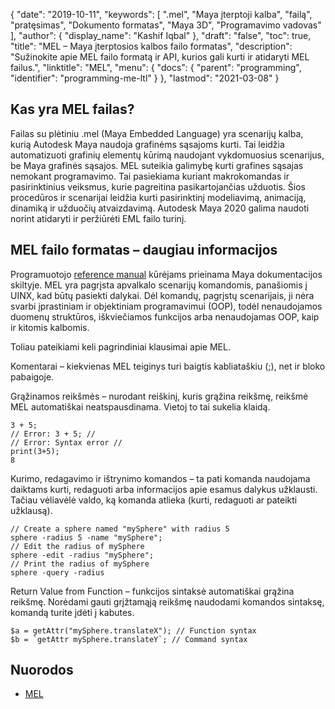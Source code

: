 {
  "date": "2019-10-11",
  "keywords": [
".mel",
"Maya įterptoji kalba",
"failą",
"pratęsimas",
"Dokumento formatas",
"Maya 3D",
"Programavimo vadovas"
],
  "author": {
    "display_name": "Kashif Iqbal"
},
  "draft": "false",
  "toc": true,
  "title": "MEL – Maya įterptosios kalbos failo formatas",
  "description": "Sužinokite apie MEL failo formatą ir API, kurios gali kurti ir atidaryti MEL failus.",
  "linktitle": "MEL",
  "menu": {
    "docs": {
      "parent": "programming",
      "identifier": "programming-me-ltl"
}
},
  "lastmod": "2021-03-08"
}

## Kas yra MEL failas?

Failas su plėtiniu .mel (Maya Embedded Language) yra scenarijų kalba, kurią Autodesk Maya naudoja grafinėms sąsajoms kurti. Tai leidžia automatizuoti grafinių elementų kūrimą naudojant vykdomuosius scenarijus, be Maya grafinės sąsajos. MEL suteikia galimybę kurti grafines sąsajas nemokant programavimo. Tai pasiekiama kuriant makrokomandas ir pasirinktinius veiksmus, kurie pagreitina pasikartojančias užduotis. Šios procedūros ir scenarijai leidžia kurti pasirinktinį modeliavimą, animaciją, dinamiką ir užduočių atvaizdavimą. Autodesk Maya 2020 galima naudoti norint atidaryti ir peržiūrėti EML failo turinį.

## MEL failo formatas – daugiau informacijos

Programuotojo [reference manual](https://download.autodesk.com/us/maya/2009help/index.html?url=Glossary_M_.mb_file_format.htm,topicNumber=d0e193865) kūrėjams prieinama Maya dokumentacijos skiltyje. MEL yra pagrįsta apvalkalo scenarijų komandomis, panašiomis į UINX, kad būtų pasiekti dalykai. Dėl komandų, pagrįstų scenarijais, ji nėra svarbi įprastiniam ir objektiniam programavimui (OOP), todėl nenaudojamos duomenų struktūros, iškviečiamos funkcijos arba nenaudojamas OOP, kaip ir kitomis kalbomis.

Toliau pateikiami keli pagrindiniai klausimai apie MEL.

Komentarai – kiekvienas MEL teiginys turi baigtis kabliataškiu (;), net ir bloko pabaigoje.

Grąžinamos reikšmės – nurodant reiškinį, kuris grąžina reikšmę, reikšmė MEL automatiškai neatspausdinama. Vietoj to tai sukelia klaidą.
```
3 + 5;
// Error: 3 + 5; //
// Error: Syntax error //
print(3+5);
8
```
Kurimo, redagavimo ir ištrynimo komandos – ta pati komanda naudojama daiktams kurti, redaguoti arba informacijos apie esamus dalykus užklausti. Tačiau vėliavėlė valdo, ką komanda atlieka (kurti, redaguoti ar pateikti užklausą).

```
// Create a sphere named "mySphere" with radius 5
sphere -radius 5 -name "mySphere";
// Edit the radius of mySphere
sphere -edit -radius "mySphere";
// Print the radius of mySphere
sphere -query -radius

```
Return Value from Function – funkcijos sintaksė automatiškai grąžina reikšmę. Norėdami gauti grįžtamąją reikšmę naudodami komandos sintaksę, komandą turite įdėti į kabutes.

```
$a = getAttr("mySphere.translateX"); // Function syntax
$b = `getAttr mySphere.translateY`; // Command syntax
```

## Nuorodos

 * [MEL](https://download.autodesk.com/us/maya/2009help/index.html?url=Glossary_M_.mb_file_format.htm,topicNumber=d0e193865)

